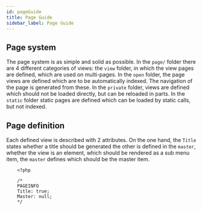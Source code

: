 ```yaml
---
id: pageGuide
title: Page Guide
sidebar_label: Page Guide
---
```


## Page system

The page system is as simple and solid as possible.
In the `page/` folder there are 4 different categories of views: the `view` folder,
in which the view pages are defined, which are used on multi-pages.
In the `open` folder, the page views are defined which are to be automatically indexed.
The navigation of the page is generated from these.
In the `private` folder, views are defined which should not be loaded directly,
but can be reloaded in parts.
In the `static` folder static pages are defined which can be loaded by static calls,
but not indexed.

## Page definition

Each defined view is described with 2 attributes.
On the one hand, the `Title` states
whether a title should be generated
the other is defined in the `master`,
whether the view is an element,
which should be rendered as a sub menu item,
the `master` defines which should be the master item.

        <?php
        
        /*
        PAGEINFO
        Title: true;
        Master: null;
        */
